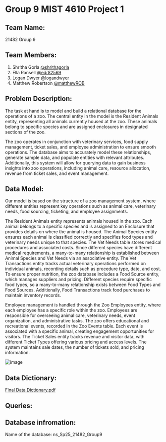 # Group 9 MIST 4610 Project 1

## Team Name: 
21482 Group 9

## **Team Members:**

1. Shritha Gorla [@shrithagorla](https://github.com/shrithagorla)
2. Ella Ransell [@edr82569](https://github.com/edr82569)
3. Logan Dwyer [@logandwyer](https://github.com/logandwyer)
4. Matthew Robertson [@matthewROB](https://github.com/matthewROB)

## **Problem Description:**

The task at hand is to model and build a relational database for the operations of a zoo. The central entity in the model is the Resident Animals entity, representing all animals currently housed at the zoo. These animals belong to specific species and are assigned enclosures in designated sections of the zoo.

The zoo operates in conjunction with veterinary services, food supply management, ticket sales, and employee administration to ensure smooth operations. The database aims to accurately model these relationships, generate sample data, and populate entities with relevant attributes. Additionally, this system will allow for querying data to gain business insights into zoo operations, including animal care, resource allocation, revenue from ticket sales, and event management.

## **Data Model:**

Our model is based on the structure of a zoo management system, where different entities represent key operations such as animal care, veterinary needs, food sourcing, ticketing, and employee assignments.

The Resident Animals entity represents animals housed in the zoo. Each animal belongs to a specific species and is assigned to an Enclosure that provides details on where the animal is housed. The Animal Species entity ensures each animal is classified correctly and specifies food types and veterinary needs unique to that species. The Vet Needs table stores medical procedures and associated costs. Since different species have different medical requirements, a many-to-many relationship is established between Animal Species and Vet Needs via an associative entity. The Vet Transactions entity tracks actual veterinary operations performed on individual animals, recording details such as procedure type, date, and cost. To ensure proper nutrition, the zoo database includes a Food Source entity, which manages suppliers and pricing. Different species require specific food types, so a many-to-many relationship exists between Food Types and Food Sources. Additionally, Food Transactions track food purchases to maintain inventory records.

Employee management is handled through the Zoo Employees entity, where each employee has a specific role within the zoo. Employees are responsible for overseeing animal care, veterinary needs, event organization, and administrative tasks. The zoo offers educational and recreational events, recorded in the Zoo Events table. Each event is associated with a specific animal, creating engagement opportunities for visitors. The Ticket Sales entity tracks revenue and visitor data, with different Ticket Types offering various pricing and access levels. The system maintains sale dates, the number of tickets sold, and pricing information.

![image](https://github.com/user-attachments/assets/1442fb69-40f7-4c35-bd48-1cfc410d536a)

## **Data Dictionary:**
[Final Data Dictionary.pdf](https://github.com/user-attachments/files/19330541/Final.Data.Dictionary.pdf)

## **Queries:**

## **Database infromation:**

Name of the database: ns_Sp25_21482_Group9
